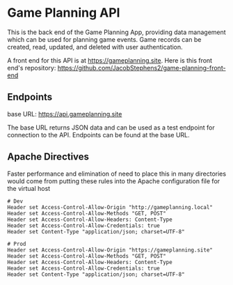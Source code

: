 # Game Planning API

This is the back end of the Game Planning App, providing data management which can be used for planning game events. Game records can be created, read, updated, and deleted with user authentication.

A front end for this API is at https://gameplanning.site. Here is this front end's repository: https://github.com/JacobStephens2/game-planning-front-end

## Endpoints

base URL: https://api.gameplanning.site

The base URL returns JSON data and can be used as a test endpoint for connection to the API. Endpoints can be found at the base URL.

## Apache Directives

Faster performance and elimination of need to place this in many directories would come from putting these rules into the Apache configuration file for the virtual host

```
# Dev
Header set Access-Control-Allow-Origin "http://gameplanning.local"
Header set Access-Control-Allow-Methods "GET, POST"
Header set Access-Control-Allow-Headers: Content-Type
Header set Access-Control-Allow-Credentials: true
Header set Content-Type "application/json; charset=UTF-8"

# Prod
Header set Access-Control-Allow-Origin "https://gameplanning.site"
Header set Access-Control-Allow-Methods "GET, POST"
Header set Access-Control-Allow-Headers: Content-Type
Header set Access-Control-Allow-Credentials: true
Header set Content-Type "application/json; charset=UTF-8"
```
